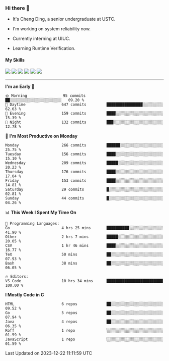 ### Hi there 👋

* It's Cheng Ding, a senior undergraduate at USTC.
  
* I'm working on system reliability now.

* Currently interning at UIUC.

* Learning Runtime Verification.

#### My Skills

![](https://img.shields.io/badge/C++-65318e?logo=cplusplus&logoColor=fff)
![](https://img.shields.io/badge/Python-3e74a2?logo=python&logoColor=fff)
![](https://img.shields.io/badge/C-5654a2?logo=c&logoColor=fff)
![](https://img.shields.io/badge/Go-00aaff?logo=go&logoColor=fff)
![](https://img.shields.io/badge/Docker-0088ff?logo=docker&logoColor=fff)
![](https://img.shields.io/badge/Apache-D22128?logo=apache&logoColor=fff)

---
<!--START_SECTION:waka-->
**I'm an Early 🐤** 

```text
🌞 Morning                95 commits          ██░░░░░░░░░░░░░░░░░░░░░░░   09.20 % 
🌆 Daytime                647 commits         ████████████████░░░░░░░░░   62.63 % 
🌃 Evening                159 commits         ████░░░░░░░░░░░░░░░░░░░░░   15.39 % 
🌙 Night                  132 commits         ███░░░░░░░░░░░░░░░░░░░░░░   12.78 % 
```
📅 **I'm Most Productive on Monday** 

```text
Monday                   266 commits         ██████░░░░░░░░░░░░░░░░░░░   25.75 % 
Tuesday                  156 commits         ████░░░░░░░░░░░░░░░░░░░░░   15.10 % 
Wednesday                209 commits         █████░░░░░░░░░░░░░░░░░░░░   20.23 % 
Thursday                 176 commits         ████░░░░░░░░░░░░░░░░░░░░░   17.04 % 
Friday                   153 commits         ████░░░░░░░░░░░░░░░░░░░░░   14.81 % 
Saturday                 29 commits          █░░░░░░░░░░░░░░░░░░░░░░░░   02.81 % 
Sunday                   44 commits          █░░░░░░░░░░░░░░░░░░░░░░░░   04.26 % 
```


📊 **This Week I Spent My Time On** 

```text
💬 Programming Languages: 
Go                       4 hrs 25 mins       ██████████░░░░░░░░░░░░░░░   41.90 % 
Other                    2 hrs 7 mins        █████░░░░░░░░░░░░░░░░░░░░   20.05 % 
CSV                      1 hr 46 mins        ████░░░░░░░░░░░░░░░░░░░░░   16.77 % 
TeX                      50 mins             ██░░░░░░░░░░░░░░░░░░░░░░░   07.93 % 
Bash                     38 mins             ██░░░░░░░░░░░░░░░░░░░░░░░   06.05 % 

🔥 Editors: 
VS Code                  10 hrs 34 mins      █████████████████████████   100.00 % 
```

**I Mostly Code in C** 

```text
HTML                     6 repos             ██░░░░░░░░░░░░░░░░░░░░░░░   09.52 % 
Go                       5 repos             ██░░░░░░░░░░░░░░░░░░░░░░░   07.94 % 
Java                     4 repos             ██░░░░░░░░░░░░░░░░░░░░░░░   06.35 % 
Roff                     1 repo              ░░░░░░░░░░░░░░░░░░░░░░░░░   01.59 % 
JavaScript               1 repo              ░░░░░░░░░░░░░░░░░░░░░░░░░   01.59 % 
```




 Last Updated on 2023-12-22 11:11:59 UTC
<!--END_SECTION:waka-->
